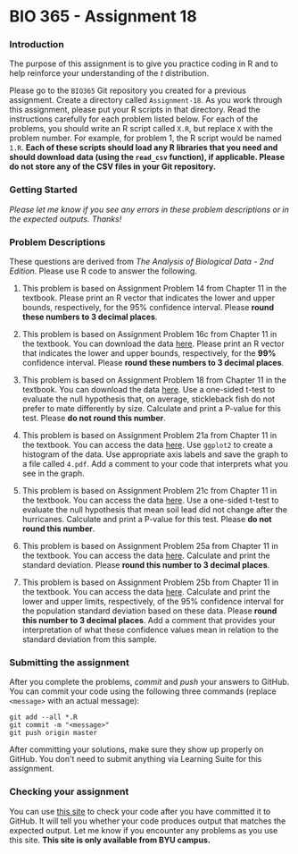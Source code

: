 # BIO 365 - Assignment 18

### Introduction

The purpose of this assignment is to give you practice coding in R and to help reinforce your understanding of the *t* distribution.

Please go to the `BIO365` Git repository you created for a previous assignment. Create a directory called `Assignment-18`. As you work through this assignment, please put your R scripts in that directory. Read the instructions carefully for each problem listed below. For each of the problems, you should write an R script called `X.R`, but replace `X` with the problem number. For example, for problem 1, the R script would be named `1.R`. **Each of these scripts should load any R libraries that you need and should download data (using the `read_csv` function), if applicable. Please do not store any of the CSV files in your Git repository.**

### Getting Started

*Please let me know if you see any errors in these problem descriptions or in the expected outputs. Thanks!*

### Problem Descriptions

These questions are derived from *The Analysis of Biological Data - 2nd Edition*. Please use R code to answer the following.

1. This problem is based on Assignment Problem 14 from Chapter 11 in the textbook. Please print an R vector that indicates the lower and upper bounds, respectively, for the 95% confidence interval. Please **round these numbers to 3 decimal places**.

2. This problem is based on Assignment Problem 16c from Chapter 11 in the textbook. You can download the data [here](http://whitlockschluter.zoology.ubc.ca/wp-content/data/chapter11/chap11q16DolphinsClockwise.csv). Please print an R vector that indicates the lower and upper bounds, respectively, for the **99%** confidence interval. Please **round these numbers to 3 decimal places**.

3. This problem is based on Assignment Problem 18 from Chapter 11 in the textbook. You can download the data [here](http://whitlockschluter.zoology.ubc.ca/wp-content/data/chapter11/chap11q18SticklebackPreference.csv). Use a one-sided t-test to evaluate the null hypothesis that, on average, stickleback fish do not prefer to mate differently by size. Calculate and print a P-value for this test. Please **do not round this number**.

4. This problem is based on Assignment Problem 21a from Chapter 11 in the textbook. You can access the data [here](http://whitlockschluter.zoology.ubc.ca/wp-content/data/chapter11/chap11q21SoilLeadAndHurricanes.csv). Use `ggplot2` to create a histogram of the data. Use appropriate axis labels and save the graph to a file called `4.pdf`. Add a comment to your code that interprets what you see in the graph.

5. This problem is based on Assignment Problem 21c from Chapter 11 in the textbook. You can access the data [here](http://whitlockschluter.zoology.ubc.ca/wp-content/data/chapter11/chap11q21SoilLeadAndHurricanes.csv). Use a one-sided t-test to evaluate the null hypothesis that mean soil lead did not change after the hurricanes. Calculate and print a P-value for this test. Please **do not round this number**.

6. This problem is based on Assignment Problem 25a from Chapter 11 in the textbook. You can access the data [here](http://whitlockschluter.zoology.ubc.ca/wp-content/data/chapter11/chap11q25SlothEars.csv). Calculate and print the standard deviation. Please **round this number to 3 decimal places**.

7. This problem is based on Assignment Problem 25b from Chapter 11 in the textbook. You can access the data [here](http://whitlockschluter.zoology.ubc.ca/wp-content/data/chapter11/chap11q25SlothEars.csv). Calculate and print the lower and upper limits, respectively, of the 95% confidence interval for the population standard deviation based on these data. Please **round this number to 3 decimal places**. Add a comment that provides your interpretation of what these confidence values mean in relation to the standard deviation from this sample.

### Submitting the assignment

After you complete the problems, *commit* and *push* your answers to GitHub. You can commit your code using the following three commands (replace `<message>` with an actual message):

```
git add --all *.R
git commit -m "<message>"
git push origin master
```

After committing your solutions, make sure they show up properly on GitHub. You don't need to submit anything via Learning Suite for this assignment.

### Checking your assignment

You can use [this site](http://bonsai.byu.edu:9000) to check your code after you have committed it to GitHub. It will tell you whether your code produces output that matches the expected output. Let me know if you encounter any problems as you use this site. **This site is only available from BYU campus.**